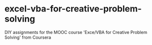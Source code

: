 # excel-vba-for-creative-problem-solving
DIY assignments for the MOOC course 'Exce/VBA for Creative Problem Solving' from Coursera
